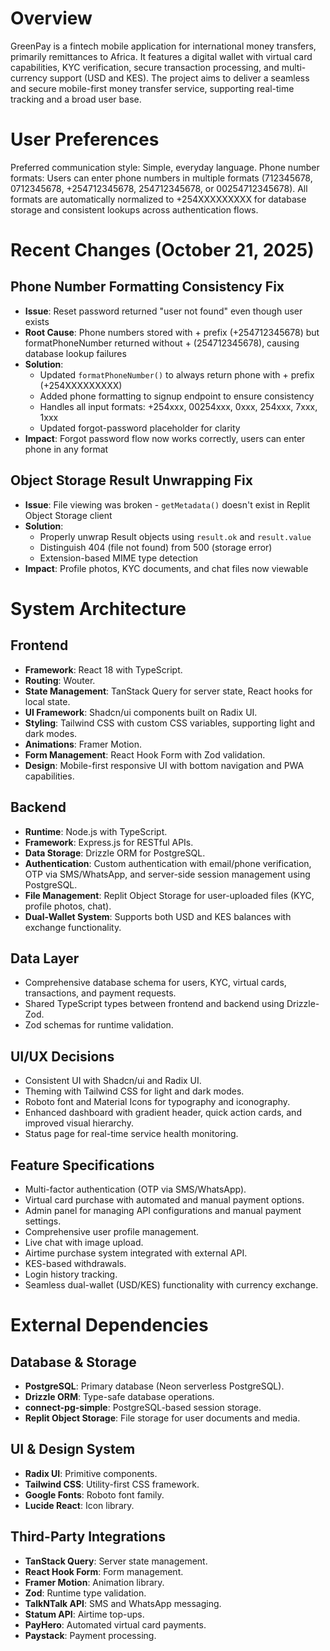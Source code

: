 # Overview

GreenPay is a fintech mobile application for international money transfers, primarily remittances to Africa. It features a digital wallet with virtual card capabilities, KYC verification, secure transaction processing, and multi-currency support (USD and KES). The project aims to deliver a seamless and secure mobile-first money transfer service, supporting real-time tracking and a broad user base.

# User Preferences

Preferred communication style: Simple, everyday language.
Phone number formats: Users can enter phone numbers in multiple formats (712345678, 0712345678, +254712345678, 254712345678, or 00254712345678). All formats are automatically normalized to +254XXXXXXXXX for database storage and consistent lookups across authentication flows.

# Recent Changes (October 21, 2025)

## Phone Number Formatting Consistency Fix
- **Issue**: Reset password returned "user not found" even though user exists
- **Root Cause**: Phone numbers stored with + prefix (+254712345678) but formatPhoneNumber returned without + (254712345678), causing database lookup failures
- **Solution**:
  - Updated `formatPhoneNumber()` to always return phone with + prefix (+254XXXXXXXXX)
  - Added phone formatting to signup endpoint to ensure consistency
  - Handles all input formats: +254xxx, 00254xxx, 0xxx, 254xxx, 7xxx, 1xxx
  - Updated forgot-password placeholder for clarity
- **Impact**: Forgot password flow now works correctly, users can enter phone in any format

## Object Storage Result Unwrapping Fix  
- **Issue**: File viewing was broken - `getMetadata()` doesn't exist in Replit Object Storage client
- **Solution**: 
  - Properly unwrap Result objects using `result.ok` and `result.value`
  - Distinguish 404 (file not found) from 500 (storage error)
  - Extension-based MIME type detection
- **Impact**: Profile photos, KYC documents, and chat files now viewable

# System Architecture

## Frontend
- **Framework**: React 18 with TypeScript.
- **Routing**: Wouter.
- **State Management**: TanStack Query for server state, React hooks for local state.
- **UI Framework**: Shadcn/ui components built on Radix UI.
- **Styling**: Tailwind CSS with custom CSS variables, supporting light and dark modes.
- **Animations**: Framer Motion.
- **Form Management**: React Hook Form with Zod validation.
- **Design**: Mobile-first responsive UI with bottom navigation and PWA capabilities.

## Backend
- **Runtime**: Node.js with TypeScript.
- **Framework**: Express.js for RESTful APIs.
- **Data Storage**: Drizzle ORM for PostgreSQL.
- **Authentication**: Custom authentication with email/phone verification, OTP via SMS/WhatsApp, and server-side session management using PostgreSQL.
- **File Management**: Replit Object Storage for user-uploaded files (KYC, profile photos, chat).
- **Dual-Wallet System**: Supports both USD and KES balances with exchange functionality.

## Data Layer
- Comprehensive database schema for users, KYC, virtual cards, transactions, and payment requests.
- Shared TypeScript types between frontend and backend using Drizzle-Zod.
- Zod schemas for runtime validation.

## UI/UX Decisions
- Consistent UI with Shadcn/ui and Radix UI.
- Theming with Tailwind CSS for light and dark modes.
- Roboto font and Material Icons for typography and iconography.
- Enhanced dashboard with gradient header, quick action cards, and improved visual hierarchy.
- Status page for real-time service health monitoring.

## Feature Specifications
- Multi-factor authentication (OTP via SMS/WhatsApp).
- Virtual card purchase with automated and manual payment options.
- Admin panel for managing API configurations and manual payment settings.
- Comprehensive user profile management.
- Live chat with image upload.
- Airtime purchase system integrated with external API.
- KES-based withdrawals.
- Login history tracking.
- Seamless dual-wallet (USD/KES) functionality with currency exchange.

# External Dependencies

## Database & Storage
- **PostgreSQL**: Primary database (Neon serverless PostgreSQL).
- **Drizzle ORM**: Type-safe database operations.
- **connect-pg-simple**: PostgreSQL-based session storage.
- **Replit Object Storage**: File storage for user documents and media.

## UI & Design System
- **Radix UI**: Primitive components.
- **Tailwind CSS**: Utility-first CSS framework.
- **Google Fonts**: Roboto font family.
- **Lucide React**: Icon library.

## Third-Party Integrations
- **TanStack Query**: Server state management.
- **React Hook Form**: Form management.
- **Framer Motion**: Animation library.
- **Zod**: Runtime type validation.
- **TalkNTalk API**: SMS and WhatsApp messaging.
- **Statum API**: Airtime top-ups.
- **PayHero**: Automated virtual card payments.
- **Paystack**: Payment processing.